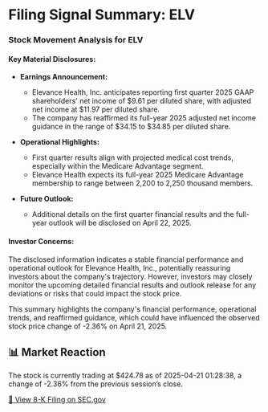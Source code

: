 # Filing Signal Summary: ELV

### Stock Movement Analysis for ELV

#### Key Material Disclosures:

- **Earnings Announcement:**
  - Elevance Health, Inc. anticipates reporting first quarter 2025 GAAP shareholders' net income of $9.61 per diluted share, with adjusted net income at $11.97 per diluted share.
  - The company has reaffirmed its full-year 2025 adjusted net income guidance in the range of $34.15 to $34.85 per diluted share.

- **Operational Highlights:**
  - First quarter results align with projected medical cost trends, especially within the Medicare Advantage segment.
  - Elevance Health expects its full-year 2025 Medicare Advantage membership to range between 2,200 to 2,250 thousand members.

- **Future Outlook:**
  - Additional details on the first quarter financial results and the full-year outlook will be disclosed on April 22, 2025.

#### Investor Concerns:
The disclosed information indicates a stable financial performance and operational outlook for Elevance Health, Inc., potentially reassuring investors about the company's trajectory. However, investors may closely monitor the upcoming detailed financial results and outlook release for any deviations or risks that could impact the stock price.

This summary highlights the company's financial performance, operational trends, and reaffirmed guidance, which could have influenced the observed stock price change of -2.36% on April 21, 2025.

## 📊 Market Reaction
The stock is currently trading at $424.78 as of 2025-04-21 01:28:38, a change of -2.36% from the previous session’s close.

[🔗 View 8-K Filing on SEC.gov](https://www.sec.gov/Archives/edgar/data/1156039/0001156039-25-000051-index.html)